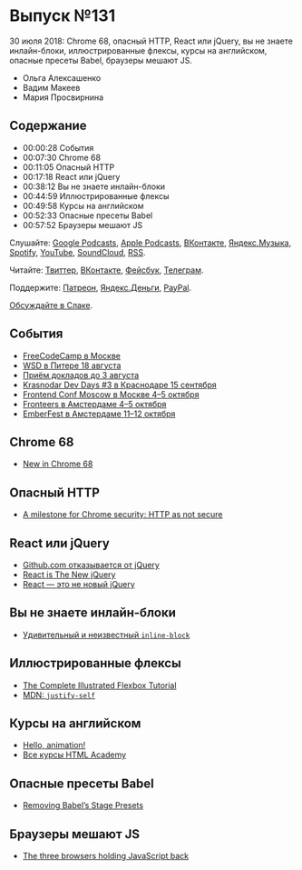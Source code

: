 # Выпуск №131

30 июля 2018: Chrome 68, опасный HTTP, React или jQuery, вы не знаете инлайн-блоки, иллюстрированные флексы, курсы на английском, опасные пресеты Babel, браузеры мешают JS.

- Ольга Алексашенко
- Вадим Макеев
- Мария Просвирнина

## Содержание

- 00:00:28 События
- 00:07:30 Chrome 68
- 00:11:05 Опасный HTTP
- 00:17:18 React или jQuery
- 00:38:12 Вы не знаете инлайн-блоки
- 00:44:59 Иллюстрированные флексы
- 00:49:58 Курсы на английском
- 00:52:33 Опасные пресеты Babel
- 00:57:52 Браузеры мешают JS

Слушайте: [Google Podcasts](https://podcasts.google.com/?feed=aHR0cHM6Ly93ZWItc3RhbmRhcmRzLnJ1L3BvZGNhc3QvZmVlZC8), [Apple Podcasts](https://itunes.apple.com/podcast/id1080500016), [ВКонтакте](https://vk.com/podcasts-32017543), [Яндекс.Музыка](https://music.yandex.ru/album/6245956), [Spotify](https://open.spotify.com/show/3rzAcADjpBpXt73L0epTjV), [YouTube](https://www.youtube.com/playlist?list=PLMBnwIwFEFHcwuevhsNXkFTcadeX5R1Go), [SoundCloud](https://soundcloud.com/web-standards), [RSS](https://web-standards.ru/podcast/feed/).

Читайте: [Твиттер](https://twitter.com/webstandards_ru), [ВКонтакте](https://vk.com/webstandards_ru), [Фейсбук](https://www.facebook.com/webstandardsru), [Телеграм](https://t.me/webstandards_ru).

Поддержите: [Патреон](https://www.patreon.com/webstandards_ru), [Яндекс.Деньги](https://money.yandex.ru/to/41001119329753), [PayPal](https://www.paypal.me/pepelsbey).

[Обсуждайте в Слаке](http://slack.web-standards.ru/).

## События

- [FreeCodeCamp в Москве](https://www.facebook.com/groups/free.code.camp.moscow/)
- [WSD в Питере 18 августа](https://wsd.events/2018/08/18/)
- [Приём докладов до 3 августа](https://docs.google.com/forms/d/e/1FAIpQLScYBcHZrsLVtJVHe_CAiIkjFVy9L3uoPGfrNd-va6FVzUAndw/viewform)
- [Krasnodar Dev Days #3 в Краснодаре 15 сентября](https://krddevdays.ru/)
- [Frontend Conf Moscow в Москве 4–5 октября](https://habr.com/p/417457/)
- [Fronteers в Амстердаме 4–5 октября](https://fronteers.nl/congres/2018)
- [EmberFest в Амстердаме 11–12 октября](https://emberfest.eu/)

## Chrome 68

- [New in Chrome 68](https://developers.google.com/web/updates/2018/07/nic68)

## Опасный HTTP

- [A milestone for Chrome security: HTTP as not secure](https://www.blog.google/products/chrome/milestone-chrome-security-marking-http-not-secure/)

## React или jQuery

- [Github.com отказывается от jQuery](https://habr.com/post/418257/)
- [React is The New jQuery](https://medium.com/p/64ae6d468358)
- [React — это не новый jQuery](https://medium.com/p/5825b3269d2c)

## Вы не знаете инлайн-блоки

- [Удивительный и неизвестный `inline-block`](http://css-live.ru/articles-css/udivitelnyj-i-neizvestnyj-inline-block.html)

## Иллюстрированные флексы

- [The Complete Illustrated Flexbox Tutorial](https://medium.com/p/d35c085dbf35)
- [MDN: `justify-self`](https://developer.mozilla.org/en-US/docs/Web/CSS/justify-self)

## Курсы на английском

- [Hello, animation!](https://css-animations.io/)
- [Все курсы HTML Academy](https://htmlacademy.ru/courses/)

## Опасные пресеты Babel

- [Removing Babel’s Stage Presets](https://babeljs.io/blog/2018/07/27/removing-babels-stage-presets)

## Браузеры мешают JS

- [The three browsers holding JavaScript back](https://twitter.com/jamiebuilds/status/1022568918949408768)
